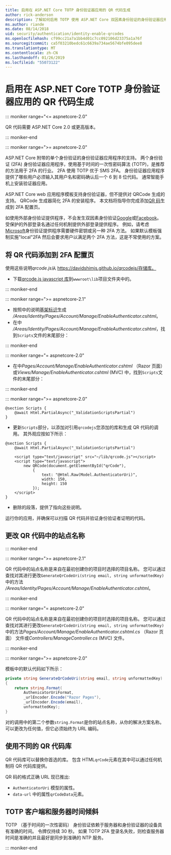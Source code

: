 ```yaml
---
title: 启用在 ASP.NET Core TOTP 身份验证器应用的 QR 代码生成
author: rick-anderson
description: 了解如何启用 TOTP 使用 ASP.NET Core 双因素身份验证的身份验证器应用的 QR 代码生成。
ms.author: riande
ms.date: 08/14/2018
uid: security/authentication/identity-enable-qrcodes
ms.openlocfilehash: cf99cc21a7a1bb4d01c7cc092106d23375a1a76f
ms.sourcegitcommit: ca5f03210bedc61c6639a734ae5674bfe095dee8
ms.translationtype: MT
ms.contentlocale: zh-CN
ms.lasthandoff: 01/26/2019
ms.locfileid: "55073122"
---
```

# <a name="enable-qr-code-generation-for-totp-authenticator-apps-in-aspnet-core"></a>启用在 ASP.NET Core TOTP 身份验证器应用的 QR 代码生成

::: moniker range="<= aspnetcore-2.0"

QR 代码需要 ASP.NET Core 2.0 或更高版本。

::: moniker-end

::: moniker range=">= aspnetcore-2.0"

ASP.NET Core 附带的单个身份验证的身份验证器应用程序的支持。 两个身份验证 (2FA) 身份验证器应用程序，使用基于时间的一次性密码算法 (TOTP)，是推荐的方法用于 2FA 的行业。 2FA 使用 TOTP 优于 SMS 2FA。 身份验证器应用程序提供了哪些用户必须输入其用户名和密码确认后一个 6 到 8 位代码。 通常智能手机上安装验证器应用。

ASP.NET Core web 应用程序模板支持身份验证器，但不提供对 QRCode 生成的支持。 QRCode 生成器简化 2FA 的安装程序。 本文档将指导你完成添加[QR 码](https://wikipedia.org/wiki/QR_code)生成到 2FA 配置页。

如使用外部身份验证提供程序，不会发生双因素身份验证[Google](xref:security/authentication/google-logins)或[Facebook](xref:security/authentication/facebook-logins)。 受保护的外部登录名通过任何机制提供外部登录提供程序。 例如，请考虑[Microsoft](xref:security/authentication/microsoft-logins)身份验证提供程序需要硬件密钥或另一种 2FA 方法。 如果默认模板强制实施"local"2FA 然后会要求用户以满足两个 2FA 方法，这是不常使用的方案。

## <a name="adding-qr-codes-to-the-2fa-configuration-page"></a>将 QR 代码添加到 2FA 配置页

使用这些说明*qrcode.js*从 https://davidshimjs.github.io/qrcodejs/存储库。

* 下载[qrcode.js javascript 库](https://davidshimjs.github.io/qrcodejs/)到`wwwroot\lib`项目文件夹中的。

::: moniker-end

::: moniker range=">= aspnetcore-2.1"

* 按照中的说明[基架标识](xref:security/authentication/scaffold-identity)生成 */Areas/Identity/Pages/Account/Manage/EnableAuthenticator.cshtml*。
* 在中 */Areas/Identity/Pages/Account/Manage/EnableAuthenticator.cshtml*，找到`Scripts`文件的末尾部分：

::: moniker-end

::: moniker range="= aspnetcore-2.0"

* 在中*Pages/Account/Manage/EnableAuthenticator.cshtml* （Razor 页面） 或*Views/Manage/EnableAuthenticator.cshtml* (MVC) 中，找到`Scripts`文件的末尾部分：

::: moniker-end

::: moniker range=">= aspnetcore-2.0"

```cshtml
@section Scripts {
    @await Html.PartialAsync("_ValidationScriptsPartial")
}
```

* 更新`Scripts`部分，以添加对引用`qrcodejs`您添加的库和生成 QR 代码的调用。 其外观应按如下所示：

```cshtml
@section Scripts {
    @await Html.PartialAsync("_ValidationScriptsPartial")

    <script type="text/javascript" src="~/lib/qrcode.js"></script>
    <script type="text/javascript">
        new QRCode(document.getElementById("qrCode"),
            {
                text: "@Html.Raw(Model.AuthenticatorUri)",
                width: 150,
                height: 150
            });
    </script>
}
```

* 删除的段落，提供了指向这些说明。

运行你的应用，并确保可以扫描 QR 代码并验证身份验证者证明的代码。

## <a name="change-the-site-name-in-the-qr-code"></a>更改 QR 代码中的站点名称

::: moniker-end

::: moniker range=">= aspnetcore-2.1"

QR 代码中的站点名称是来自在最初创建你的项目时选择的项目名称。 您可以通过查找对其进行更改`GenerateQrCodeUri(string email, string unformattedKey)`中的方法 */Areas/Identity/Pages/Account/Manage/EnableAuthenticator.cshtml*。

::: moniker-end

::: moniker range="= aspnetcore-2.0"

QR 代码中的站点名称是来自在最初创建你的项目时选择的项目名称。 您可以通过查找对其进行更改`GenerateQrCodeUri(string email, string unformattedKey)`中的方法*Pages/Account/Manage/EnableAuthenticator.cshtml.cs* （Razor 页面） 文件或*Controllers/ManageController.cs* (MVC) 文件。

::: moniker-end

::: moniker range=">= aspnetcore-2.0"

模板中的默认代码如下所示：

```csharp
private string GenerateQrCodeUri(string email, string unformattedKey)
{
    return string.Format(
        AuthenicatorUriFormat,
        _urlEncoder.Encode("Razor Pages"),
        _urlEncoder.Encode(email),
        unformattedKey);
}
```

对的调用中的第二个参数`string.Format`是你的站点名称，从你的解决方案名称。 可以更改为任何值，但它必须始终为 URL 编码。

## <a name="using-a-different-qr-code-library"></a>使用不同的 QR 代码库

QR 代码库可以替换你首选的库。 包含 HTML`qrCode`元素在其中可以通过任何机制将 QR 代码库提供。

QR 码的格式正确 URL 现已推出:

* `AuthenticatorUri` 模型的属性。
* `data-url` 中的属性`qrCodeData`元素。

## <a name="totp-client-and-server-time-skew"></a>TOTP 客户端和服务器时间倾斜

TOTP （基于时间的一次性密码） 身份验证依赖于服务器和身份验证器的设备具有准确的时间。 令牌仅持续 30 秒。 如果 TOTP 2FA 登录名失败，则检查服务器时间是准确的并且最好是同步到准确的 NTP 服务。

::: moniker-end
